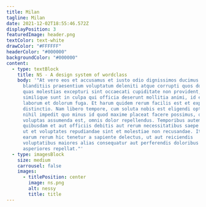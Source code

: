 ```yaml
---
title: Milan
tagline: Milan
date: 2021-12-02T18:55:46.572Z
displayPosition: 3
featuredImage: header.png
textColor: text-white
drawColor: "#FFFFFF"
headerColor: "#000000"
backgroundColor: "#000000"
content:
  - type: textBlock
    title: NS - A design system of wordclass
    body: '"At vero eos et accusamus et iusto odio dignissimos ducimus qui
      blanditiis praesentium voluptatum deleniti atque corrupti quos dolores et
      quas molestias excepturi sint occaecati cupiditate non provident,
      similique sunt in culpa qui officia deserunt mollitia animi, id est
      laborum et dolorum fuga. Et harum quidem rerum facilis est et expedita
      distinctio. Nam libero tempore, cum soluta nobis est eligendi optio cumque
      nihil impedit quo minus id quod maxime placeat facere possimus, omnis
      voluptas assumenda est, omnis dolor repellendus. Temporibus autem
      quibusdam et aut officiis debitis aut rerum necessitatibus saepe eveniet
      ut et voluptates repudiandae sint et molestiae non recusandae. Itaque
      earum rerum hic tenetur a sapiente delectus, ut aut reiciendis
      voluptatibus maiores alias consequatur aut perferendis doloribus
      asperiores repellat."'
  - type: imagesBlock
    size: medium
    carrousel: false
    images:
      - titlePosition: center
        image: ns.png
        alt: nessy
        title: title
---
```

